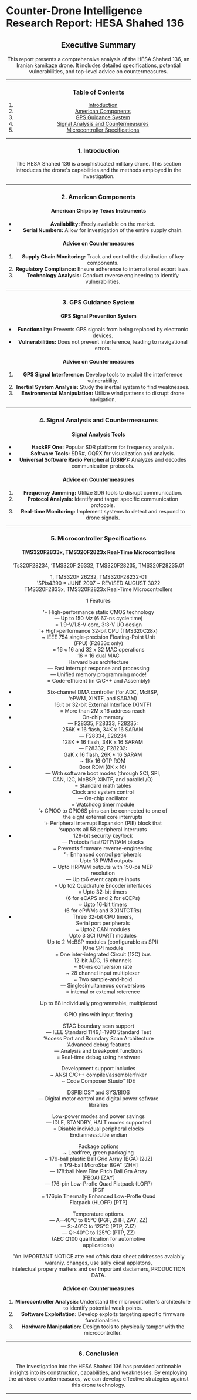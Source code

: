 
# Counter-Drone Intelligence Research Report: HESA Shahed 136

<div align="center">

## Executive Summary

This report presents a comprehensive analysis of the HESA Shahed 136, an Iranian kamikaze drone. It includes detailed specifications, potential vulnerabilities, and top-level advice on countermeasures.

---

### Table of Contents

1. [Introduction](#introduction)
2. [American Components](#american-components)
3. [GPS Guidance System](#gps-guidance-system)
4. [Signal Analysis and Countermeasures](#signal-analysis-and-countermeasures)
5. [Microcontroller Specifications](#microcontroller-specifications)

---

### 1. Introduction

The HESA Shahed 136 is a sophisticated military drone. This section introduces the drone's capabilities and the methods employed in the investigation.

---

### 2. American Components

#### **American Chips by Texas Instruments**

- **Availability:** Freely available on the market.
- **Serial Numbers:** Allow for investigation of the entire supply chain.

#### **Advice on Countermeasures**

1. **Supply Chain Monitoring:** Track and control the distribution of key components.
2. **Regulatory Compliance:** Ensure adherence to international export laws.
3. **Technology Analysis:** Conduct reverse engineering to identify vulnerabilities.

---

### 3. GPS Guidance System

#### **GPS Signal Prevention System**

- **Functionality:** Prevents GPS signals from being replaced by electronic devices.
- **Vulnerabilities:** Does not prevent interference, leading to navigational errors.

#### **Advice on Countermeasures**

1. **GPS Signal Interference:** Develop tools to exploit the interference vulnerability.
2. **Inertial System Analysis:** Study the inertial system to find weaknesses.
3. **Environmental Manipulation:** Utilize wind patterns to disrupt drone navigation.

---

### 4. Signal Analysis and Countermeasures

#### **Signal Analysis Tools**

- **HackRF One:** Popular SDR platform for frequency analysis.
- **Software Tools:** SDR#, GQRX for visualization and analysis.
- **Universal Software Radio Peripheral (USRP):** Analyzes and decodes communication protocols.

#### **Advice on Countermeasures**

1. **Frequency Jamming:** Utilize SDR tools to disrupt communication.
2. **Protocol Analysis:** Identify and target specific communication protocols.
3. **Real-time Monitoring:** Implement systems to detect and respond to drone signals.

---

### 5. Microcontroller Specifications

#### **TMS320F2833x, TMS320F2823x Real-Time Microcontrollers**
‘Ts320F28234,  ‘TMS320F 26332, TMS320F28235, TMS320F28235.01  

1, TMS320F 26232, TMS320F28232-01  
'SPis4390 = JUNE 2007 ~ REVISED AUGUST 3022    
TMS320F2833x, TMS320F2823x Real-Time Microcontrollers  

1 Features  
  
‘+ High-performance static CMOS technology  
— Up to 150 Mz (6 67-ns cycle time)  
= 1.9-V/1.8-V core, 3:3-V UO design  
‘+ High-performance 32-bit CPU (TMS320C28x)  
~ IEEE 754 single-precision Floating-Point Unit  
(FPU) (F2833x only)  
= 16 « 16 and 32 x 32 MAC operations  
16 * 16 dual MAC  
Harvard bus architecture  
— Fast interrupt response and processing  
— Unified memory programming mode!  
= Code-efficient (in C/C++ and Assembly)  
+ Six-channel DMA controller (for ADC, McBSP,  
‘ePWM, XINTF, and SARAM)  
+ 16:it or 32-bit External Interface (XINTF)  
= More than 2M x 16 address reach  
+ On-chip memory  
— F28335, F28333, F28235:  
256K * 16 flash, 34K x 16 SARAM  
— F28334, £28234  
128K * 16 flash, 34K « 16 SARAM  
— F28332, F28232:  
GaK x 16 flash, 26K * 16 SARAM  
~ 1Kx 16 OTP ROM  
+ Boot ROM (8K x 16)  
— With software boot modes (through SCI, SPI,  
CAN, I2C, McBSP, XINTF, and parallel /O)  
= Standard math tables  
+ Clock and system control  
— On-chip oscillator  
= Watchdog timer module  
‘+ GPIOO to GPIO6S pins can be connected to one of  
the eight external core interrupts  
‘+ Peripheral interrupt Expansion (PIE) block that  
‘supports all 58 peripheral interrupts  
+ 128-bit security key/lock  
— Protects flast/OTP/RAM blocks  
= Prevents firmware reverse-engineering  
‘+ Enhanced control peripherals  
— Upto 18 PWM outputs  
~ Upto HRPWM outputs with 150-ps MEP  
resolution  
— Up to6 event capture inputs  
= Up to2 Quadrature Encoder interfaces  
= Upto 32-bit timers  
(6 for eCAPS and 2 for eQEPs)  
~ Upto 16-bit timers  
(6 for ePWMs and 3 XINTCTRs)  
+ Three 32-bit CPU timers,  
Serial port peripherals  
= Upto2 CAN modules  
Upto 3 SCI (UART) modules  
Up to 2 McBSP modules (configurable as SPI)  
(One SPI module  
= One inter-integrated Circuit (12C) bus  
12-bit ADC, 16 channels  
= 80-ns conversion rate  
~ 28 channel input multiplexer  
= Two sample-and-hold  
— Singlesimuitaneous conversions  
= intemal or extemal reterence  

Up to 88 individually programmable, multiplexed  

GPIO pins with input fitering  

STAG boundary scan support  
— IEEE Standard 1149,1-1990 Standard Test  
‘Access Port and Boundary Scan Architecture  
‘Advanced debug features  
— Analysis and breakpoint functions  
= Real-time debug using hardware  

Development support includes  
~ ANSI C/C++ compiler/assemblerfnker  
~ Code Composer Stusio™ IDE  

DSPIBIOS™ and SYS/BIOS  
— Digital motor control and digital power sofware  
libraries  

Low-power modes and power savings  
— IDLE, STANDBY, HALT modes supported  
= Disable individual peripheral clocks  
Endianness:Litle endian  

Package options  
~ Leadfree, green packaging  
~  176-ball plastic Ball Grid Array (BGA) [2JZ]  
= 179-ball MicroStar BGA” [ZHH]  
—  178:ball New Fine Pitch Ball Gra Array  
(FBGA) [ZAY]  
—  176-pin Low-Profle Quad Flatpack (LOFP)  
(PGF  
= 176pin Thermally Enhanced Low-Profle Quad  
Flatpack (HLOFP) [PTP]  

Temperature options.  
— A--40°C to 85°C (PGF, ZHH, ZAY, ZZ)  
— S:-40°C to 125°C (PTP, ZJZ)  
— Q:-40°C to 125°C (PTP, ZZ)  
(AEC Q100 qualification for automotive  
applications)  
  
"An IMPORTANT NOTICE atte end ofthis data sheet addresses avalably waraniy, changes, use sally ciical applatons,  
intelectual propery matters and oer Important daciamers, PRODUCTION DATA.  


#### **Advice on Countermeasures**

1. **Microcontroller Analysis:** Understand the microcontroller's architecture to identify potential weak points.
2. **Software Exploitation:** Develop exploits targeting specific firmware functionalities.
3. **Hardware Manipulation:** Design tools to physically tamper with the microcontroller.

---

### 6. Conclusion

The investigation into the HESA Shahed 136 has provided actionable insights into its construction, capabilities, and weaknesses. By employing the advised countermeasures, we can develop effective strategies against this drone technology.

---

</div>
